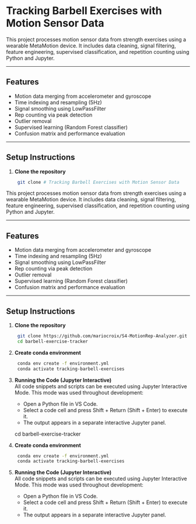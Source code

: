# Tracking Barbell Exercises with Motion Sensor Data

This project processes motion sensor data from strength exercises using a wearable MetaMotion device. It includes data cleaning, signal filtering, feature engineering, supervised classification, and repetition counting using Python and Jupyter.

---

## Features

- Motion data merging from accelerometer and gyroscope
- Time indexing and resampling (5Hz)
- Signal smoothing using LowPassFilter
- Rep counting via peak detection
- Outlier removal
- Supervised learning (Random Forest classifier)
- Confusion matrix and performance evaluation

---

## Setup Instructions

1. **Clone the repository**  
   ```bash
    git clone # Tracking Barbell Exercises with Motion Sensor Data

This project processes motion sensor data from strength exercises using a wearable MetaMotion device. It includes data cleaning, signal filtering, feature engineering, supervised classification, and repetition counting using Python and Jupyter.

---

## Features

- Motion data merging from accelerometer and gyroscope
- Time indexing and resampling (5Hz)
- Signal smoothing using LowPassFilter
- Rep counting via peak detection
- Outlier removal
- Supervised learning (Random Forest classifier)
- Confusion matrix and performance evaluation

---

## Setup Instructions

1. **Clone the repository**  
   ```bash
    git clone https://github.com/mariocroix/S4-MotionRep-Analyzer.git
    cd barbell-exercise-tracker

2. **Create conda environment**  
   ```bash
    conda env create -f environment.yml
    conda activate tracking-barbell-exercises

3. **Running the Code (Jupyter Interactive)**  
   All code snippets and scripts can be executed using Jupyter Interactive Mode. This mode was used throughout development:
	-	Open a Python file in VS Code.
	-	Select a code cell and press Shift + Return (Shift + Enter) to execute it.
	-	The output appears in a separate interactive Jupyter panel.

    cd barbell-exercise-tracker

2. **Create conda environment**  
   ```bash
    conda env create -f environment.yml
    conda activate tracking-barbell-exercises

3. **Running the Code (Jupyter Interactive)**  
   All code snippets and scripts can be executed using Jupyter Interactive Mode. This mode was used throughout development:
	-	Open a Python file in VS Code.
	-	Select a code cell and press Shift + Return (Shift + Enter) to execute it.
	-	The output appears in a separate interactive Jupyter panel.
